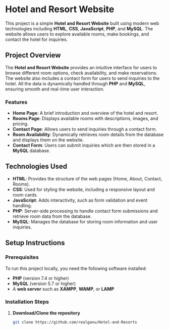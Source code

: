 # Hotel and Resort Website

This project is a simple **Hotel and Resort Website** built using modern web technologies including **HTML**, **CSS**, **JavaScript**, **PHP**, and **MySQL**. The website allows users to explore available rooms, make bookings, and contact the hotel for inquiries.

## Project Overview

The **Hotel and Resort Website** provides an intuitive interface for users to browse different room options, check availability, and make reservations. The website also includes a contact form for users to send inquiries to the hotel. All the data is dynamically handled through **PHP** and **MySQL**, ensuring smooth and real-time user interaction.

### Features

- **Home Page**: A brief introduction and overview of the hotel and resort.
- **Rooms Page**: Displays available rooms with descriptions, images, and pricing.
- **Contact Page**: Allows users to send inquiries through a contact form.
- **Room Availability**: Dynamically retrieves room details from the database and displays them on the website.
- **Contact Form**: Users can submit inquiries which are then stored in a **MySQL** database.

## Technologies Used

- **HTML**: Provides the structure of the web pages (Home, About, Contact, Rooms).
- **CSS**: Used for styling the website, including a responsive layout and room cards.
- **JavaScript**: Adds interactivity, such as form validation and event handling.
- **PHP**: Server-side processing to handle contact form submissions and retrieve room data from the database.
- **MySQL**: Manages the database for storing room information and user inquiries.

## Setup Instructions

### Prerequisites

To run this project locally, you need the following software installed:

- **PHP** (version 7.4 or higher)
- **MySQL** (version 5.7 or higher)
- A **web server** such as **XAMPP**, **WAMP**, or **LAMP**

### Installation Steps

1. **Download/Clone the repository**
   ```bash
   git clone https://github.com/realganu/Hotel-and-Resorts

